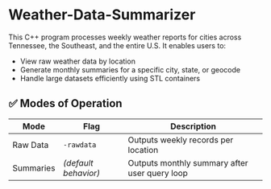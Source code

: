 # Weather-Data-Summarizer
This C++ program processes weekly weather reports for cities across Tennessee, the Southeast, and the entire U.S. It enables users to:

- View raw weather data by location
- Generate monthly summaries for a specific city, state, or geocode
- Handle large datasets efficiently using STL containers

## ✅ Modes of Operation

| Mode       | Flag                  | Description                                   |
|------------|-----------------------|-----------------------------------------------|
| Raw Data   | `-rawdata`            | Outputs weekly records per location           |
| Summaries  | *(default behavior)*  | Outputs monthly summary after user query loop |
